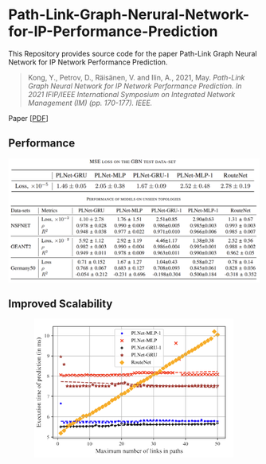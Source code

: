 # Path-Link-Graph-Nerural-Network-for-IP-Performance-Prediction
This Repository provides source code for the paper Path-Link Graph Neural Network for IP Network Performance Prediction.

> Kong, Y., Petrov, D., Räisänen, V. and Ilin, A., 2021, May. <cite> Path-Link Graph Neural Network for IP Network Performance Prediction. In 2021 IFIP/IEEE International Symposium on Integrated Network Management (IM) (pp. 170-177). IEEE. </cite>

Paper [[PDF](https://dl.ifip.org/db/conf/im/im2021/211123.pdf)] 

## Performance 
<div align=center><img src="imgs/perf_train.png" align="middle"></div>

<div align=center><img src="imgs/perf_test.png" align="middle"></div>

## Improved Scalability
<div align=center><img src="imgs/scalability.png" width="400"></div>